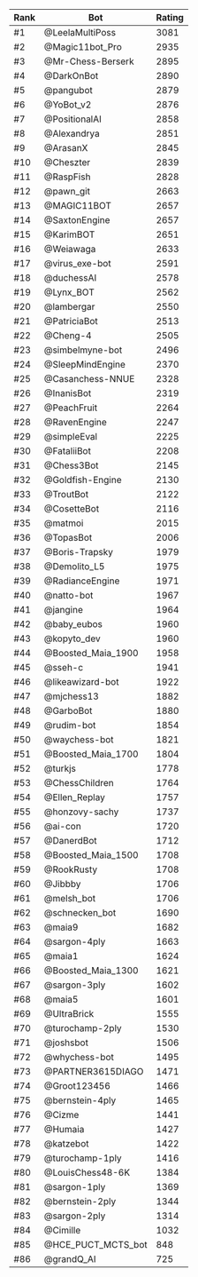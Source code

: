 Rank|Bot|Rating
---|---|---
#1|@LeelaMultiPoss|3081
#2|@Magic11bot_Pro|2935
#3|@Mr-Chess-Berserk|2895
#4|@DarkOnBot|2890
#5|@pangubot|2879
#6|@YoBot_v2|2876
#7|@PositionalAI|2858
#8|@Alexandrya|2851
#9|@ArasanX|2845
#10|@Cheszter|2839
#11|@RaspFish|2828
#12|@pawn_git|2663
#13|@MAGIC11BOT|2657
#14|@SaxtonEngine|2657
#15|@KarimBOT|2651
#16|@Weiawaga|2633
#17|@virus_exe-bot|2591
#18|@duchessAI|2578
#19|@Lynx_BOT|2562
#20|@lambergar|2550
#21|@PatriciaBot|2513
#22|@Cheng-4|2505
#23|@simbelmyne-bot|2496
#24|@SleepMindEngine|2370
#25|@Casanchess-NNUE|2328
#26|@InanisBot|2319
#27|@PeachFruit|2264
#28|@RavenEngine|2247
#29|@simpleEval|2225
#30|@FataliiBot|2208
#31|@Chess3Bot|2145
#32|@Goldfish-Engine|2130
#33|@TroutBot|2122
#34|@CosetteBot|2116
#35|@matmoi|2015
#36|@TopasBot|2006
#37|@Boris-Trapsky|1979
#38|@Demolito_L5|1975
#39|@RadianceEngine|1971
#40|@natto-bot|1967
#41|@jangine|1964
#42|@baby_eubos|1960
#43|@kopyto_dev|1960
#44|@Boosted_Maia_1900|1958
#45|@sseh-c|1941
#46|@likeawizard-bot|1922
#47|@mjchess13|1882
#48|@GarboBot|1880
#49|@rudim-bot|1854
#50|@waychess-bot|1821
#51|@Boosted_Maia_1700|1804
#52|@turkjs|1778
#53|@ChessChildren|1764
#54|@Ellen_Replay|1757
#55|@honzovy-sachy|1737
#56|@ai-con|1720
#57|@DanerdBot|1712
#58|@Boosted_Maia_1500|1708
#59|@RookRusty|1708
#60|@Jibbby|1706
#61|@melsh_bot|1706
#62|@schnecken_bot|1690
#63|@maia9|1682
#64|@sargon-4ply|1663
#65|@maia1|1624
#66|@Boosted_Maia_1300|1621
#67|@sargon-3ply|1602
#68|@maia5|1601
#69|@UltraBrick|1555
#70|@turochamp-2ply|1530
#71|@joshsbot|1506
#72|@whychess-bot|1495
#73|@PARTNER3615DIAGO|1471
#74|@Groot123456|1466
#75|@bernstein-4ply|1465
#76|@Cizme|1441
#77|@Humaia|1427
#78|@katzebot|1422
#79|@turochamp-1ply|1416
#80|@LouisChess48-6K|1384
#81|@sargon-1ply|1369
#82|@bernstein-2ply|1344
#83|@sargon-2ply|1314
#84|@Cimille|1032
#85|@HCE_PUCT_MCTS_bot|848
#86|@grandQ_AI|725
